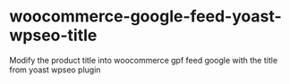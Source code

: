 # woocommerce-google-feed-yoast-wpseo-title
Modify the product title into woocommerce gpf feed google with the title from yoast wpseo plugin
